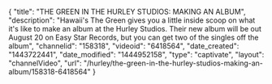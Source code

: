 {
    "title": "THE GREEN IN THE HURLEY STUDIOS: MAKING AN ALBUM",
    "description": "Hawaii's The Green gives you a little inside scoop on what it's like to make an album at the Hurley Studios. Their new album will be out August 20 on Easy Star Records, but you can get two of the singles off the album",
    "channelid": "158318",
    "videoid": "6418564",
    "date_created": "1443722441",
    "date_modified": "1444952158",
    "type": "captivate",
    "layout": "channelVideo",
    "url": "\/hurley\/the-green-in-the-hurley-studios-making-an-album\/158318-6418564"
}
